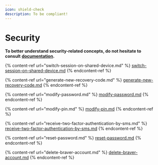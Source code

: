 ```yaml
---
icon: shield-check
description: To be compliant!
---
```


# Security

**To better understand security-related concepts, do not hesitate to consult** [**documentation**](https://support.braver.net/for-professionals/security)**.**

{% content-ref url="switch-session-on-shared-device.md" %}
[switch-session-on-shared-device.md](switch-session-on-shared-device.md)
{% endcontent-ref %}

{% content-ref url="generate-new-recovery-code.md" %}
[generate-new-recovery-code.md](generate-new-recovery-code.md)
{% endcontent-ref %}

{% content-ref url="modify-password.md" %}
[modify-password.md](modify-password.md)
{% endcontent-ref %}

{% content-ref url="modify-pin.md" %}
[modify-pin.md](modify-pin.md)
{% endcontent-ref %}

{% content-ref url="receive-two-factor-authentication-by-sms.md" %}
[receive-two-factor-authentication-by-sms.md](receive-two-factor-authentication-by-sms.md)
{% endcontent-ref %}

{% content-ref url="reset-password.md" %}
[reset-password.md](reset-password.md)
{% endcontent-ref %}

{% content-ref url="delete-braver-account.md" %}
[delete-braver-account.md](delete-braver-account.md)
{% endcontent-ref %}
